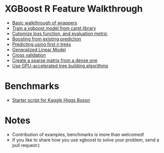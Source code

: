 XGBoost R Feature Walkthrough
====
* [Basic walkthrough of wrappers](basic_walkthrough.R)
* [Train a xgboost model from caret library](caret_wrapper.R)
* [Cutomize loss function, and evaluation metric](custom_objective.R)
* [Boosting from existing prediction](boost_from_prediction.R)
* [Predicting using first n trees](predict_first_ntree.R)
* [Generalized Linear Model](generalized_linear_model.R)
* [Cross validation](cross_validation.R)
* [Create a sparse matrix from a dense one](create_sparse_matrix.R)
* [Use GPU-accelerated tree building algorithms](gpu_accelerated.R)

Benchmarks
====
* [Starter script for Kaggle Higgs Boson](../../demo/kaggle-higgs)
 
Notes
====
* Contribution of examples, benchmarks is more than welcomed!
* If you like to share how you use xgboost to solve your problem, send a pull request:)
